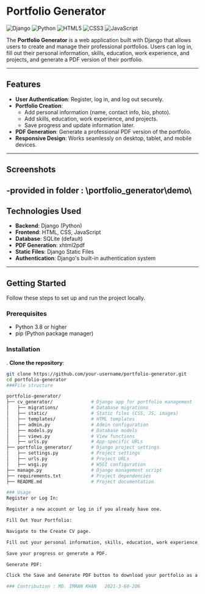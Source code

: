 # Portfolio Generator

![Django](https://img.shields.io/badge/Django-092E20?style=for-the-badge&logo=django&logoColor=white)
![Python](https://img.shields.io/badge/Python-3776AB?style=for-the-badge&logo=python&logoColor=white)
![HTML5](https://img.shields.io/badge/HTML5-E34F26?style=for-the-badge&logo=html5&logoColor=white)
![CSS3](https://img.shields.io/badge/CSS3-1572B6?style=for-the-badge&logo=css3&logoColor=white)
![JavaScript](https://img.shields.io/badge/JavaScript-F7DF1E?style=for-the-badge&logo=javascript&logoColor=black)

The **Portfolio Generator** is a web application built with Django that allows users to create and manage their professional portfolios. Users can log in, fill out their personal information, skills, education, work experience, and projects, and generate a PDF version of their portfolio.

---

## Features

- **User Authentication**: Register, log in, and log out securely.
- **Portfolio Creation**:
  - Add personal information (name, contact info, bio, photo).
  - Add skills, education, work experience, and projects.
  - Save progress and update information later.
- **PDF Generation**: Generate a professional PDF version of the portfolio.
- **Responsive Design**: Works seamlessly on desktop, tablet, and mobile devices.

---

## Screenshots

-provided in folder : \portfolio_generator\demo\
---

## Technologies Used

- **Backend**: Django (Python)
- **Frontend**: HTML, CSS, JavaScript
- **Database**: SQLite (default)
- **PDF Generation**: xhtml2pdf
- **Static Files**: Django Static Files
- **Authentication**: Django's built-in authentication system

---

## Getting Started

Follow these steps to set up and run the project locally.

### Prerequisites

- Python 3.8 or higher
- pip (Python package manager)

### Installation
. **Clone the repository**:
   ```bash
   git clone https://github.com/your-username/portfolio-generator.git
   cd portfolio-generator
###File structure

portfolio-generator/
├── cv_generator/              # Django app for portfolio management
│   ├── migrations/            # Database migrations
│   ├── static/                # Static files (CSS, JS, images)
│   ├── templates/             # HTML templates
│   ├── admin.py               # Admin configuration
│   ├── models.py              # Database models
│   ├── views.py               # View functions
│   ├── urls.py                # App-specific URLs
├── portfolio_generator/       # Django project settings
│   ├── settings.py            # Project settings
│   ├── urls.py                # Project URLs
│   ├── wsgi.py                # WSGI configuration
├── manage.py                  # Django management script
├── requirements.txt           # Project dependencies
├── README.md                  # Project documentation

### Usage
Register or Log In:

Register a new account or log in if you already have one.

Fill Out Your Portfolio:

Navigate to the Create CV page.

Fill out your personal information, skills, education, work experience, and projects.

Save your progress or generate a PDF.

Generate PDF:

Click the Save and Generate PDF button to download your portfolio as a PDF.

### Contribution : MD. IMRAN KHAN   2021-3-60-206
